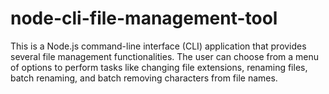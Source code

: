# node-cli-file-management-tool
This is a Node.js command-line interface (CLI) application that provides several file management functionalities. The user can choose from a menu of options to perform tasks like changing file extensions, renaming files, batch renaming, and batch removing characters from file names.
